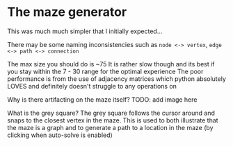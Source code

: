 # The maze generator

This was much much simpler that I initially expected...

There may be some naming inconsistencies such as `node <-> vertex`, `edge <-> path <-> connection`

The max size you should do is ~75
It is rather slow though and its best if you stay within the 7 - 30 range for the optimal experience
The poor performance is from the use of adjacency matrices which python absolutely LOVES and definitely doesn't struggle to any operations on

Why is there artifacting on the maze itself? TODO: add image here

What is the grey square?
The grey square follows the cursor around and snaps to the closest vertex in the maze. This is used to both illustrate that the maze is a graph and to generate a path to a location in the maze (by clicking when auto-solve is enabled)
